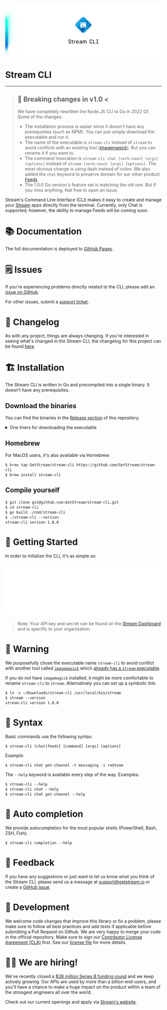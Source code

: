![Stream Cli](./assets/logo.png)

# Stream CLI

---
> ## 🚨 **Breaking changes in v1.0 <**
> We have completely rewritten the Node.JS CLI to Go in 2022 Q1. Some of the changes:
> - The installation process is easier since it doesn't have any prerequisites (such as NPM). You can just simply download the executable and run it.
> - The name of the executable is `stream-cli` instead of `stream` to avoid conflicts with an existing tool ([imagemagick](https://github.com/GetStream/stream-cli/issues/33)). But you can rename it if you want to.
> - The command invocation is `stream-cli chat [verb-noun] [args] [options]` instead of `stream [verb:noun] [args] [options]`. The most obvious change is using dash instead of colon. We also added the `chat` keyword to preserve domain for our other product [Feeds](https://getstream.io/activity-feeds/).
> - The 1.0.0 Go version's feature set is matching the old one. But if you miss anything, feel free to open an issue.

Stream's Command Line Interface (CLI) makes it easy to create and manage your [Stream](https://getstream.io) apps directly from the terminal. Currently, only Chat is supported; however, the ability to manage Feeds will be coming soon.

# 📚 Documentation
The full documentation is deployed to [GitHub Pages](https://getstream.github.io/stream-cli/).

# 🗒 Issues

If you're experiencing problems directly related to the CLI, please add an [issue on GitHub](https://github.com/getstream/stream-cli/issues).

For other issues, submit a [support ticket](https://getstream.io/support).

# 📝 Changelog

As with any project, things are always changing. If you're interested in seeing what's changed in the Stream CLI, the changelog for this project can be found [here](./CHANGELOG.md).

# 🏗 Installation

The Stream CLI is written in Go and precompiled into a single binary. It doesn't have any prerequisites.

## Download the binaries
You can find the binaries in the [Release section](https://github.com/GetStream/stream-cli/releases) of this repository.


<details><summary>One liners for downloading the executable</summary>

<details markdown="1"><summary><strong>MacOS</strong></summary>

## **ARM** <!-- omit in toc -->
```shell
$ export URL=$(curl -s https://api.github.com/repos/GetStream/stream-cli/releases/latest | grep Darwin_arm  | cut -d '"' -f 4 | sed '1d')
$ curl -L $URL -o stream-cli.tar.gz
$ tar -xvf stream-cli.tar.gz

# We don't sign our binaries today, so we need to explicitly trust it.
$ xattr -d com.apple.quarantine stream-cli
```

## **Intel** <!-- omit in toc -->
```shell
$ export URL=$(curl -s https://api.github.com/repos/GetStream/stream-cli/releases/latest | grep Darwin_x86  | cut -d '"' -f 4 | sed '1d')
$ curl -L $URL -o stream-cli.tar.gz
$ tar -xvf stream-cli.tar.gz

# We don't sign our binaries today, so we need to explicitly trust it.
$ xattr -d com.apple.quarantine stream-cli
```

You can either put it to your $PATH or set up a symbolic link:
```shell
$ ln -s $PWD/stream-cli /usr/local/bin/stream-cli
```

</details>

<details markdown="1"><summary><strong>Linux</strong></summary>

## **ARM** <!-- omit in toc -->
```shell
$ export URL=$(curl -s https://api.github.com/repos/GetStream/stream-cli/releases/latest | grep Linux_arm64  | cut -d '"' -f 4 | sed '1d')
$ curl -L $URL -o stream-cli.tar.gz
$ tar -xvf stream-cli.tar.gz
```

## **Intel** <!-- omit in toc -->
```shell
$ export URL=$(curl -s https://api.github.com/repos/GetStream/stream-cli/releases/latest | grep Linux_x86  | cut -d '"' -f 4 | sed '1d')
$ curl -L $URL -o stream-cli.tar.gz
$ tar -xvf stream-cli.tar.gz
```

You can either put it to your $PATH or set up a symbolic link:
```shell
$ ln -s $PWD/stream-cli /usr/local/bin/stream-cli
```

</details>
<details markdown="1"><summary><strong>Windows</strong></summary>

## **ARM** <!-- omit in toc -->
```powershell
> $latestRelease = Invoke-WebRequest "https://api.github.com/repos/GetStream/stream-cli/releases/latest"
> $json = $latestRelease.Content | ConvertFrom-Json
> $url = $json.assets | ? { $_.name -match "Windows_arm" } | select -expand browser_download_url
> Invoke-WebRequest -Uri $url -OutFile "stream-cli.zip"
> Expand-Archive -Path ".\stream-cli.zip"
```

## **Intel** <!-- omit in toc -->
```powershell
> $latestRelease = Invoke-WebRequest "https://api.github.com/repos/GetStream/stream-cli/releases/latest"
> $json = $latestRelease.Content | ConvertFrom-Json
> $url = $json.assets | ? { $_.name -match "Windows_x86" } | select -expand browser_download_url
> Invoke-WebRequest -Uri $url -OutFile "stream-cli.zip"
> Expand-Archive -Path ".\stream-cli.zip"
```

</details>
</details>



## Homebrew

For MacOS users, it's also available via Homebrew:

```shell
$ brew tap GetStream/stream-cli https://github.com/GetStream/stream-cli
$ brew install stream-cli
```

## Compile yourself
```shell
$ git clone git@github.com:GetStream/stream-cli.git
$ cd stream-cli
$ go build ./cmd/stream-cli
$ ./stream-cli --version
stream-cli version 1.0.0
```

# 🚀 Getting Started

In order to initialize the CLI, it's as simple as:

![Stream](./assets/first_config.svg)

> Note: Your API key and secret can be found on the [Stream Dashboard](https://getstream.io/dashboard) and is specific to your organization.

# 🚨 Warning

We purposefully chose the executable name `stream-cli` to avoid conflict with another tool called [`imagemagick`](https://imagemagick.org/index.php) which [already has a `stream` executable](https://github.com/GetStream/stream-cli/issues/33). 

If you do not have `imagemagick` installed, it might be more comfortable to rename `stream-cli` to `stream`. Alternatively you can set up a symbolic link:

```shell
$ ln -s ~/Downloads/stream-cli /usr/local/bin/stream
$ stream --version
stream-cli version 1.0.0
```

# 🔨 Syntax

Basic commands use the following syntax:

```shell
$ stream-cli [chat|feeds] [command] [args] [options]
```

Example:

```shell
$ stream-cli chat get-channel -t messaging -i redteam
```

The `--help` keyword is available every step of the way. Examples:

```shell
$ stream-cli --help
$ stream-cli chat --help
$ stream-cli chat get-channel --help
```

# 💬 Auto completion
We provide autocompletion for the most popular shells (PowerShell, Bash, ZSH, Fish).

```shell
$ stream-cli completion --help
```

# 📣 Feedback

If you have any suggestions or just want to let us know what you think of the Stream CLI, please send us a message at support@getstream.io or create a [GitHub Issue](https://github.com/getstream/stream-cli/issues).

# 🔧 Development

We welcome code changes that improve this library or fix a problem, please make sure to follow all best practices and add tests if applicable before submitting a Pull Request on Github. We are very happy to merge your code in the official repository. Make sure to sign our [Contributor License Agreement (CLA)](https://docs.google.com/forms/d/e/1FAIpQLScFKsKkAJI7mhCr7K9rEIOpqIDThrWxuvxnwUq2XkHyG154vQ/viewform) first. See our [license file](./LICENSE) for more details.

# 🧑‍💻 We are hiring!

We've recently closed a [$38 million Series B funding round](https://techcrunch.com/2021/03/04/stream-raises-38m-as-its-chat-and-activity-feed-apis-power-communications-for-1b-users/) and we keep actively growing.
Our APIs are used by more than a billion end-users, and you'll have a chance to make a huge impact on the product within a team of the strongest engineers all over the world.

Check out our current openings and apply via [Stream's website](https://getstream.io/team/#jobs).
